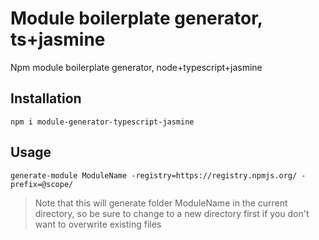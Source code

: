 # Module boilerplate generator, ts+jasmine
Npm module boilerplate generator, node+typescript+jasmine
## Installation
`npm i module-generator-typescript-jasmine `
## Usage
`generate-module ModuleName -registry=https://registry.npmjs.org/ -prefix=@scope/
`
>Note that this will generate folder ModuleName in the current directory, so be sure to change to a new directory first if you don't want to overwrite existing files
